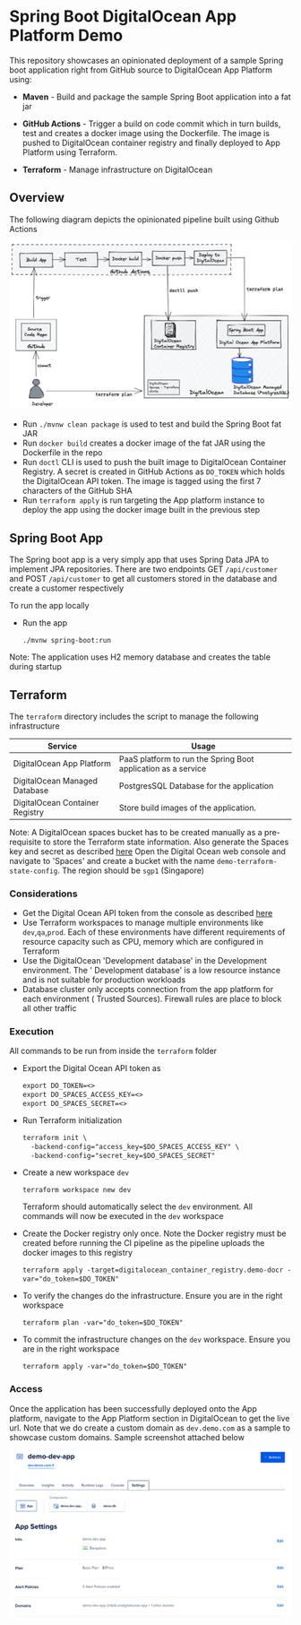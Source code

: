 # Spring Boot DigitalOcean App Platform Demo

This repository showcases an opinionated deployment of a sample Spring boot application
right from GitHub source to DigitalOcean App Platform using:

- **Maven**    - Build and package the sample Spring Boot application into a fat jar

- **GitHub Actions**  - Trigger a build on code commit which in turn builds, test and
  creates a docker image using the Dockerfile. The image is pushed to DigitalOcean
  container registry and finally deployed to App Platform using Terraform.

- **Terraform**      - Manage infrastructure on DigitalOcean

## Overview

The following diagram depicts the opinionated pipeline built using Github Actions

![Deployment Overview](images/deploy-overview.png)

- Run `./mvnw clean package` is used to test and build the Spring Boot fat JAR
- Run `docker build` creates a docker image of the fat JAR using the Dockerfile in the repo
- Run `doctl` CLI is used to push the built image to DigitalOcean Container Registry. A secret
  is created in GitHub Actions as `DO_TOKEN` which holds the DigitalOcean API token. The
  image is tagged using the first 7 characters of the GitHub SHA
- Run `terraform apply` is run targeting the App platform instance to deploy the app using the
  docker image built in the previous step

## Spring Boot App

The Spring boot app is a very simply app that uses Spring Data JPA to implement JPA
repositories. There are two endpoints GET `/api/customer` and POST `/api/customer` to get
all customers stored in the database and create a customer respectively

To run the app locally

- Run the app

  ```shell
  ./mvnw spring-boot:run  
  ```

Note: The application uses H2 memory database and creates the table during startup

## Terraform

The `terraform` directory includes the script to manage the following infrastructure

| Service                         | Usage                                                         |
|---------------------------------|---------------------------------------------------------------|
| DigitalOcean App Platform       | PaaS platform to run the Spring Boot application as a service |
| DigitalOcean Managed Database   | PostgresSQL Database for the application                      |
| DigitalOcean Container Registry | Store build images of the application.                        |

Note: A DigitalOcean spaces bucket has to be created manually as a pre-requisite to store
the Terraform state information. Also generate the Spaces key and secret as
described [here](https://www.digitalocean.com/community/tutorials/how-to-create-a-digitalocean-space-and-api-key)
Open the Digital Ocean web console and navigate to 'Spaces' and create a bucket with the
name `demo-terraform-state-config`. The region should be `sgp1` (Singapore)

### Considerations

- Get the Digital Ocean API token from the console as
  described [here](https://docs.digitalocean.com/reference/api/create-personal-access-token/)
- Use Terraform workspaces to manage multiple environments like `dev`,`qa`,`prod`. Each of
  these environments have different requirements of resource capacity such as CPU, memory
  which are configured in Terraform
- Use the DigitalOcean 'Development database' in the Development environment. The '
  Development database' is a low resource instance and is not suitable for production
  workloads
- Database cluster only accepts connection from the app platform for each environment (
  Trusted Sources). Firewall rules are place to block all other traffic

### Execution

All commands to be run from inside the `terraform` folder

- Export the Digital Ocean API token as

   ```
   export DO_TOKEN=<>
   export DO_SPACES_ACCESS_KEY=<>
   export DO_SPACES_SECRET=<>
   ```

- Run Terraform initialization

  ```
  terraform init \
    -backend-config="access_key=$DO_SPACES_ACCESS_KEY" \
    -backend-config="secret_key=$DO_SPACES_SECRET"
  ```

- Create a new workspace `dev`

  ```
  terraform workspace new dev
  ```

  Terraform should automatically select the `dev` environment. All commands will now be
  executed in the `dev` workspace

- Create the Docker registry only once. Note the Docker registry must be created before
  running the CI pipeline as the pipeline uploads the docker images to this registry

  ```
  terraform apply -target=digitalocean_container_registry.demo-docr -var="do_token=$DO_TOKEN" 
  ```

- To verify the changes do the infrastructure. Ensure you are in the right workspace

   ```
   terraform plan -var="do_token=$DO_TOKEN" 
   ```

- To commit the infrastructure changes on the `dev` workspace. Ensure you are in the right
  workspace

  ```
  terraform apply -var="do_token=$DO_TOKEN" 
  ```

### Access

Once the application has been successfully deployed onto the App platform, navigate to the
App Platform section in DigitalOcean to get the live url. Note that we do create a custom
domain as `dev.demo.com` as a sample to showcase custom domains. Sample screenshot attached below

![app-platform](images/app-settings.png)

